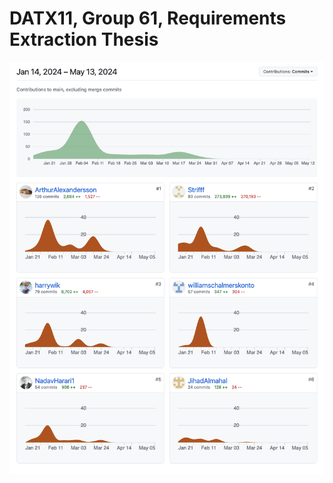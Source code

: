 # DATX11, Group 61, Requirements Extraction Thesis

![Original Contributions](images/OriginalContributions.png)
